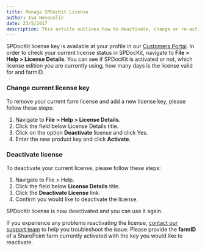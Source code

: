 ```yaml
---  
title: Manage SPDocKit License
author: Iva Novoselic
date: 23/5/2017  
description: This article outlines how to deactivate, change or re-activate your SPDocKit license.
--- 
```


SPDocKit license key is available at your profile in our [Customers Portal](https://customers.acceleratio.net/).
In order to check your current license status in SPDocKit, navigate to __File > Help > License Details__. You can see if SPDocKit is activated or not, which license edition you are currently using, how many days is the license valid for and farmID.


### Change current license key
To remove your current farm license and add a new license key, please follow these steps:
1. Navigate to __File > Help > License Details__.
1. Click the field below License Details title.
1. Click on the option __Deactivate__ license and click Yes.
1. Enter the new product key and click __Activate__.

### Deactivate license
To deactivate your current license, please follow these steps:  
1. Navigate to File > Help.
1. Click the field below __License Details__ title.
1. Click the __Deactivate License__ link.
1. Confirm you would like to deactivate the license.

SPDocKit license is now deactivated and you can use it again.

If you experience any problems reactivating the license, [contact our support team](https://www.spdockit.com/support/contact-us/) to help you troubleshoot the issue.
Please provide the __farmID__ of a SharePoint farm currently activated with the key you would like to reactivate.



